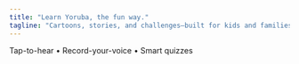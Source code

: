 ```yaml
---
title: "Learn Yoruba, the fun way."
tagline: "Cartoons, stories, and challenges—built for kids and families everywhere."
---
```

Tap-to-hear • Record-your-voice • Smart quizzes
